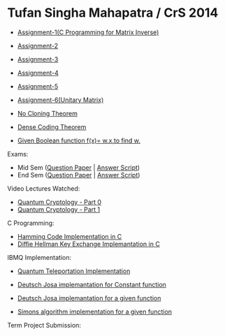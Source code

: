 # Tufan Singha Mahapatra / CrS 2014
  
- [Assignment-1(C Programming for Matrix Inverse)](./matrixinverse.c)

- [Assignment-2](./Assignment-2.pdf)

- [Assignment-3](./Assignment-3.pdf)

- [Assignment-4](./Assignment-4.pdf)

- [Assignment-5](./Assignment-5.pdf)

- [Assignment-6(Unitary Matrix)](./Assignment-6_Unitary_Matrix.pdf)

- [No Cloning Theorem](./No%20Cloning%20Theorem.pdf)

- [Dense Coding Theorem](./Dense%20Coding.pdf)

- [Given Boolean function f(x)= w.x,to find w.](./Boolean_Function.pdf)


Exams:

- Mid Sem  ([Question Paper](./Midsem_Question.pdf) | [Answer Script](./Midterm%20exam.pdf))
- End Sem  ([Question Paper](./Endsem_Question.pdf) | [Answer Script](./Endsem_Exam.pdf))


Video Lectures Watched:

- [Quantum Cryptology - Part 0](https://ocw.tudelft.nl/courses/quantum-cryptography/subjects/0-crash-course-quantum-information/)
- [Quantum Cryptology - Part 1](https://ocw.tudelft.nl/courses/quantum-cryptography/subjects/1-quantum-tools-first-protocol/)


C Programming:

- [Hamming Code Implementation in C ](./Hamming_code.c)
- [Diffie Hellman Key Exchange Implemantation in C](./Diffie_Hellman_Key_exchange.c)


IBMQ Implementation:

- [Quantum Teleportation Implementation](./Quantum%20teleportation%20Implementation.pdf)

- [Deutsch Josa implemantation for Constant function](./DJ_for_Constant_Function.pdf)

- [Deutsch Josa implemantation for a given function](./Deutsch_Jozsa_implementation.pdf)

- [Simons algorithm implementation for a given function](./Simons_Algorithm_Implementation.pdf)


Term Project Submission:



